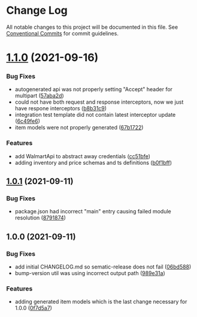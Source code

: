 # Change Log

All notable changes to this project will be documented in this file.
See [Conventional Commits](https://conventionalcommits.org) for commit guidelines.

# [1.1.0](https://github.com/whitebox-co/walmart-marketplace-api/compare/v1.0.1...v1.1.0) (2021-09-16)

### Bug Fixes

-   autogenerated api was not properly setting "Accept" header for multipart ([57aba2d](https://github.com/whitebox-co/walmart-marketplace-api/commit/57aba2dffb2229d175b0999a4abe01780af4e3d2))
-   could not have both request and response interceptors, now we just have respone interceptors ([b8b31c9](https://github.com/whitebox-co/walmart-marketplace-api/commit/b8b31c9f63629f57c5b08749dd3ece1928e0e3d6))
-   integration test template did not contain latest interceptor update ([6c49fe6](https://github.com/whitebox-co/walmart-marketplace-api/commit/6c49fe62437b93e4d4a7215c82234394ac43bc9f))
-   item models were not properly generated ([67b1722](https://github.com/whitebox-co/walmart-marketplace-api/commit/67b1722426bcd609ae475858e3ac2fb312cc0596))

### Features

-   add WalmartApi to abstract away credentials ([cc51bfe](https://github.com/whitebox-co/walmart-marketplace-api/commit/cc51bfe59695d9bb1cf3e7f0dfc4090fde1c0213))
-   adding inventory and price schemas and ts definitions ([b0f1bff](https://github.com/whitebox-co/walmart-marketplace-api/commit/b0f1bffad1caaca3de980321742fea021611a2bc))

## [1.0.1](https://github.com/whitebox-co/walmart-marketplace-api/compare/v1.0.0...v1.0.1) (2021-09-11)

### Bug Fixes

-   package.json had incorrect "main" entry causing failed module resolution ([8791874](https://github.com/whitebox-co/walmart-marketplace-api/commit/879187416c8dd47ff8c10c126e1e5b8833ff4500))

## 1.0.0 (2021-09-11)

### Bug Fixes

-   add initial CHANGELOG.md so sematic-release does not fail ([06bd588](https://github.com/whitebox-co/walmart-marketplace-api/commit/06bd588b146533717d05215917cff5c1f5031d35))
-   bump-version util was using incorrect output path ([989e31a](https://github.com/whitebox-co/walmart-marketplace-api/commit/989e31aee1687cabd8172b49abbe63f16c009084))

### Features

-   adding generated item models which is the last change necessary for 1.0.0 ([0f7d5a7](https://github.com/whitebox-co/walmart-marketplace-api/commit/0f7d5a7bdd90dc6f8a76acdac98e3f2ac65c37ac))
